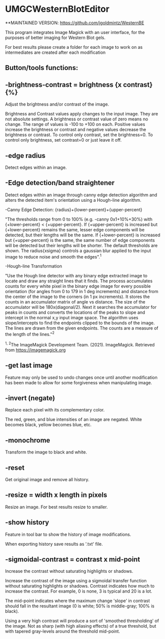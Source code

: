 # UMGCWesternBlotEditor

**MAINTAINED VERSION: https://github.com/jgoldmintz/WesternBE

This program integrates Image Magick with an user interface, for the purposes of better imaging for Western Blot gels.

For best results please create a folder for each image to work on as intermediates are created after each modification

Button/tools functions:
-
-brightness-contrast = brightness {x contrast}{%}
-
Adjust the brightness and/or contrast of the image.

Brightness and Contrast values apply changes to the input image. They are not absolute settings. A brightness or contrast
value of zero means no change. The range of values is -100 to +100 on each. Positive values increase the brightness or 
contrast and negative values decrease the brightness or contrast. To control only contrast, set the brightness=0. 
To control only brightness, set contrast=0 or just leave it off.

-edge radius
-
Detect edges within an image.

-Edge detection/band straightener
-
Detect edges within an image through canny edge detection algorithm and alters the detected item's orientation using a 
Hough-line algorithm. 

-Canny Edge Detection: {radius}+{lower-percent}+{upper-percent}

"The thresholds range from 0 to 100% (e.g. -canny 0x1+10%+30%) with {+lower-percent} < {+upper-percent}. If {+upper-percent}
is increased but {+lower-percent} remains the same, lesser edge components will be detected, but their lengths will be 
the same. If {+lower-percent} is increased but {+upper-percent} is the same, the same number of edge components will be 
detected but their lengths will be shorter. The default thresholds are shown. The radius{xsigma} controls a gaussian blur 
applied to the input image to reduce noise and smooth the edges".<sup>1</sup>


-Hough-line Transformation

"Use the Hough line detector with any binary edge extracted image to locate and draw any straight lines that it finds.
The process accumulates counts for every white pixel in the binary edge image for every possible orientation (for angles
from 0 to 179 in 1 deg increments) and distance from the center of the image to the corners (in 1 px increments). 
It stores the counts in an accumulator matrix of angle vs distance. The size of the accumulator will be 180x(diagonal/2). 
Next it searches the accumulator for peaks in counts and converts the locations of the peaks to slope and intercept in 
the normal x,y input image space. The algorithm uses slope/intercepts to find the endpoints clipped to the bounds of the 
image. The lines are drawn from the given endpoints. The counts are a measure of the length of the lines."<sup>2</sup>

<sup>1, 2</sup>The ImageMagick Development Team. (2021). ImageMagick. Retrieved from https://imagemagick.org


-get last image
-
Feature may only be used to undo changes once until another modification has been made to allow for some forgiveness when manipulating image.

-invert (negate)
-
Replace each pixel with its complementary color.

The red, green, and blue intensities of an image are negated. White becomes black, yellow becomes blue, etc.

-monochrome
-
Transform the image to black and white.

-reset
-
Get original image and remove all history.

-resize = width x length in pixels
-
Resize an image. For best results resize to smaller.

-show history
-
Feature in tool bar to show the history of image modifications.

When exporting history save results as '.txt' file.

-sigmoidal-contrast = contrast x mid-point
-
Increase the contrast without saturating highlights or shadows.

Increase the contrast of the image using a sigmoidal transfer function without saturating highlights or shadows. Contrast indicates how much to increase the contrast. For example, 0 is none, 3 is typical and 20 is a lot.

The mid-point indicates where the maximum change 'slope' in contrast should fall in the resultant image (0 is white; 50% is middle-gray; 100% is black).

Using a very high contrast will produce a sort of 'smoothed thresholding' of the image. Not as sharp (with high aliasing effects) of a true threshold, but with tapered gray-levels around the threshold mid-point.

